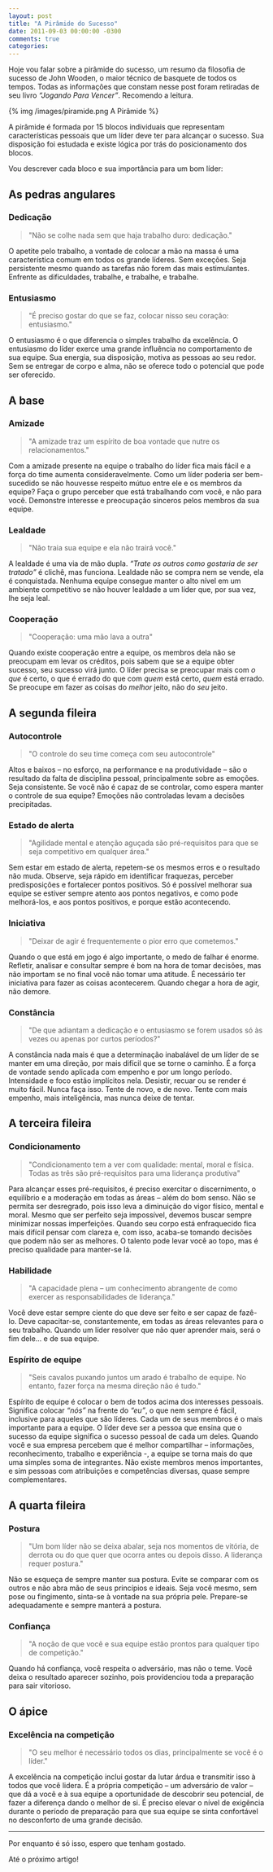 ```yaml
---
layout: post
title: "A Pirâmide do Sucesso"
date: 2011-09-03 00:00:00 -0300
comments: true
categories: 
---
```


Hoje vou falar sobre a pirâmide do sucesso, um resumo da filosofia de sucesso de John Wooden, o maior técnico de basquete de todos os tempos. Todas as informações que constam nesse post foram retiradas de seu livro *“Jogando Para Vencer”*. Recomendo a leitura.

{% img /images/piramide.png A Pirâmide %}

A pirâmide é formada por 15 blocos individuais que representam características pessoais que um líder deve ter para alcançar o sucesso. Sua disposição foi estudada e existe lógica por trás do posicionamento dos blocos.

<!-- more -->

Vou descrever cada bloco e sua importância para um bom líder:

## As pedras angulares

### Dedicação

> "Não se colhe nada sem que haja trabalho duro: dedicação."

O apetite pelo trabalho, a vontade de colocar a mão na massa é uma característica comum em todos os grande líderes. Sem exceções.  Seja persistente mesmo quando as tarefas não forem das mais estimulantes. Enfrente as dificuldades, trabalhe, e trabalhe, e trabalhe.

### Entusiasmo

> "É preciso gostar do que se faz, colocar nisso seu coração: entusiasmo."

O entusiasmo é o que diferencia o simples trabalho da excelência. O entusiasmo do líder exerce uma grande influência no comportamento de sua equipe. Sua energia, sua disposição, motiva as pessoas ao seu redor. Sem se entregar de corpo e alma, não se oferece todo o potencial que pode ser oferecido.

## A base

### Amizade

> "A amizade traz um espírito de boa vontade que nutre os relacionamentos."

Com a amizade presente na equipe o trabalho do líder fica mais fácil e a força do time aumenta consideravelmente. Como um líder poderia ser bem-sucedido se não houvesse respeito mútuo entre ele e os membros da equipe? Faça o grupo perceber que está trabalhando com você, e não para você. Demonstre interesse e preocupação sinceros pelos membros da sua equipe.

### Lealdade

> "Não traia sua equipe e ela não trairá você."

A lealdade é uma via de mão dupla. *“Trate os outros como gostaria de ser tratado”* é clichê, mas funciona. Lealdade não se compra nem se vende, ela é conquistada. Nenhuma equipe consegue manter o alto nível em um ambiente competitivo se não houver lealdade a um líder que, por sua vez, lhe seja leal.

### Cooperação

> "Cooperação: uma mão lava a outra"

Quando existe cooperação entre a equipe, os membros dela não se preocupam em levar os créditos, pois sabem que se a equipe obter sucesso, seu sucesso virá junto. O líder precisa se preocupar mais com *o que* é certo, o que é errado do que com *quem* está certo, *quem* está errado. Se preocupe em fazer as coisas do *melhor* jeito, não do *seu* jeito.

## A segunda fileira

### Autocontrole

> "O controle do seu time começa com seu autocontrole"

Altos e baixos – no esforço, na performance e na produtividade – são o resultado da falta de disciplina pessoal, principalmente sobre as emoções. Seja consistente. Se você não é capaz de se controlar, como espera manter o controle de sua equipe? Emoções não controladas levam a decisões precipitadas.

### Estado de alerta

> "Agilidade mental e atenção aguçada são pré-requisitos para que se seja competitivo em qualquer área."

Sem estar em estado de alerta, repetem-se os mesmos erros e o resultado não muda. Observe, seja rápido em identificar fraquezas, perceber predisposições e fortalecer pontos positivos. Só é possível melhorar sua equipe se estiver sempre atento aos pontos negativos, e como pode melhorá-los, e aos pontos positivos, e porque estão acontecendo.

### Iniciativa

> "Deixar de agir é frequentemente o pior erro que cometemos."

Quando o que está em jogo é algo importante, o medo de falhar é enorme. Refletir, analisar e consultar sempre é bom na hora de tomar decisões, mas não importam se no final você não tomar uma atitude. É necessário ter iniciativa para fazer as coisas acontecerem. Quando chegar a hora de agir, não demore.

### Constância

> "De que adiantam a dedicação e o entusiasmo se forem usados só às vezes ou apenas por curtos períodos?"

A constância nada mais é que a determinação inabalável de um líder de se manter em uma direção, por mais difícil que se torne o caminho. É a força de vontade sendo aplicada com empenho e por um longo período. Intensidade e foco estão implícitos nela. Desistir, recuar ou se render é muito fácil. Nunca faça isso. Tente de novo, e de novo. Tente com mais empenho, mais inteligência, mas nunca deixe de tentar.

## A terceira fileira

### Condicionamento

> "Condicionamento tem a ver com qualidade: mental, moral e física. Todas as três são pré-requisitos para uma liderança produtiva"

Para alcançar esses pré-requisitos, é preciso exercitar o discernimento, o equilíbrio e a moderação em todas as áreas – além do bom senso. Não se permita ser desregrado, pois isso leva a diminuição do vigor físico, mental e moral. Mesmo que ser perfeito seja impossível, devemos buscar sempre minimizar nossas imperfeições. Quando seu corpo está enfraquecido fica mais difícil pensar com clareza e, com isso, acaba-se tomando decisões que podem não ser as melhores. O talento pode levar você ao topo, mas é preciso qualidade para manter-se lá.

### Habilidade

> "A capacidade plena – um conhecimento abrangente de como exercer as responsabilidades de liderança."

Você deve estar sempre ciente do que deve ser feito e ser capaz de fazê-lo. Deve capacitar-se, constantemente, em todas as áreas relevantes para o seu trabalho. Quando um líder resolver que não quer aprender mais, será o fim dele… e de sua equipe.

### Espírito de equipe

> "Seis cavalos puxando juntos um arado é trabalho de equipe. No entanto, fazer força na mesma direção não é tudo."

Espírito de equipe é colocar o bem de todos acima dos interesses pessoais. Significa colocar *“nós”* na frente do *“eu”*, o que nem sempre é fácil, inclusive para aqueles que são líderes. Cada um de seus membros é o mais importante para a equipe. O líder deve ser a pessoa que ensina que o sucesso da equipe significa o sucesso pessoal de cada um deles. Quando você e sua empresa percebem que é melhor compartilhar – informações, reconhecimento, trabalho e experiência -, a equipe se torna mais do que uma simples soma de integrantes. Não existe membros menos importantes, e sim pessoas com atribuições e competências diversas, quase sempre complementares.

## A quarta fileira

### Postura

> "Um bom líder não se deixa abalar, seja nos momentos de vitória, de derrota ou do que quer que ocorra antes ou depois disso. A liderança requer postura."

Não se esqueça de sempre manter sua postura. Evite se comparar com os outros e não abra mão de seus princípios e ideais. Seja você mesmo, sem pose ou fingimento, sinta-se à vontade na sua própria pele. Prepare-se adequadamente e sempre manterá a postura.

### Confiança

> "A noção de que você e sua equipe estão prontos para qualquer tipo de competição."

Quando há confiança, você respeita o adversário, mas não o teme. Você deixa o resultado aparecer sozinho, pois providenciou toda a preparação para sair vitorioso.

## O ápice

### Excelência na competição

> "O seu melhor é necessário todos os dias, principalmente se você é o líder."

A excelência na competição inclui gostar da lutar árdua e transmitir isso à todos que você lidera. É a própria competição – um adversário de valor – que dá a você e à sua equipe a oportunidade de descobrir seu potencial, de fazer a diferença dando o melhor de si. É preciso elevar o nível de exigência durante o período de preparação para que sua equipe se sinta confortável no desconforto de uma grande decisão.

----

Por enquanto é só isso, espero que tenham gostado.

Até o próximo artigo!